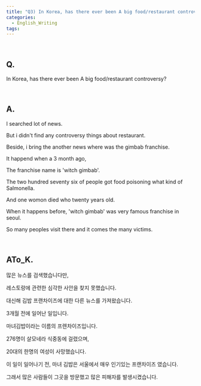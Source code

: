 ```yaml
---
title: "Q3) In Korea, has there ever been A big food/restaurant controversy?"
categories:
  - English_Writing
tags:
---
```

<br>

<h2>
Q. 
</h2>

In Korea, has there ever been A big food/restaurant controversy?

<br>

<h2>
A. 
</h2>

I searched lot of news. 

But i didn't find any controversy things about restaurant. 

Beside, i bring the another news where was the gimbab franchise.

It happend when a 3 month ago, 

The franchise name is 'witch gimbab'. 

The two hundred seventy six of people got food poisoning what kind of Salmonella.

And one womon died who twenty years old. 

When it happens before, 'witch gimbab' was very famous franchise in seoul.

So many peoples visit there and it comes the many victims.



<br>
<h2>
ATo_K.
</h2>

많은 뉴스를 검색했습니다만, 

레스토랑에 관련한 심각한 사안을 찾지 못했습니다.

대신해 김밥 프랜차이즈에 대한 다른 뉴스를 가져왔습니다.

3개월 전에 일어난 일입니다.

마녀김밥이라는 이름의 프렌차이즈입니다.

276명이 살모네라 식중동에 걸렸으며, 

20대의 한명의 여성이 사망했습니다. 

이 일이 일어나기 전, 마녀 김밥은 서울에서 매우 인기있는 프랜차이즈 였습니다.

그래서 많은 사람들이 그곳을 방문했고 많은 피해자를 발생시켰습니다.




